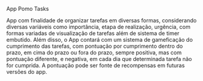 App Pomo Tasks

App com finalidade de organizar tarefas em diversas formas, considerando diversas variáveis como importância, etapa de realização, urgência, com formas variadas de visualização de tarefas além de sistema de timer embutido. 
Além disso, o App contará com um sistema de gameficação do cumprimento das tarefas, com pontuação por cumprimento dentro
do prazo, em cima do prazo ou fora do prazo, sempre positiva, mas com pontuação diferente, e negativa, em cada dia que
determinada tarefa não for cumprida. A pontuação pode ser fonte de recompensas em futuras versões do app. 